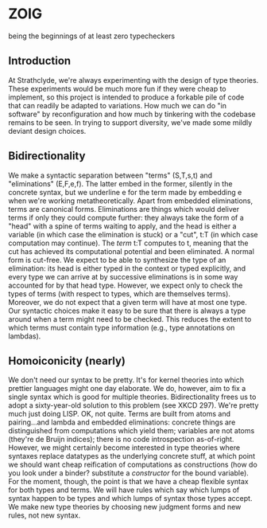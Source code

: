 # ZOIG
being the beginnings of at least zero typecheckers

## Introduction
At Strathclyde, we're always experimenting with the design of type theories. These experiments would be much more fun if they were cheap to implement, so this project is intended to produce a forkable pile of code that can readily be adapted to variations. How much we can do "in software" by reconfiguration and how much by tinkering with the codebase remains to be seen. In trying to support diversity, we've made some mildly deviant design choices.

## Bidirectionality
We make a syntactic separation between "terms" (S,T,s,t) and "eliminations" (E,F,e,f). The latter embed in the former, silently in the concrete syntax, but we underline e for the term made by embedding e when we're working metatheoretically. Apart from embedded eliminations, terms are canonical forms. Eliminations are things which would deliver terms if only they could compute further: they always take the form of a "head" with a spine of terms waiting to apply, and the head is either a variable (in which case the elimination is stuck) or a "cut", t:T (in which case computation may continue). The _term_ t:T computes to t, meaning that the cut has achieved its computational potential and been eliminated. A normal form is cut-free.
We expect to be able to synthesize the type of an elimination: its head is either typed in the context or typed explicitly, and every type we can arrive at by successive eliminations is in some way accounted for by that head type. However, we expect only to check the types of terms (with respect to types, which are themselves terms). Moreover, we do not expect that a given term will have at most one type. Our syntactic choices make it easy to be sure that there is always a type around when a term might need to be checked. This reduces the extent to which terms must contain type information (e.g., type annotations on lambdas).

## Homoiconicity (nearly)
We don't need our syntax to be pretty. It's for kernel theories into which prettier languages might one day elaborate. We do, however, aim to fix a single syntax which is good for multiple theories. Bidirectionality frees us to adopt a sixty-year-old solution to this problem (see XKCD 297). We're pretty much just doing LISP. OK, not quite. Terms are built from atoms and pairing...and lambda and embedded eliminations: concrete things are distinguished from computations which yield them; variables are not atoms (they're de Bruijn indices); there is no code introspection as-of-right. However, we might certainly become interested in type theories where syntaxes replace datatypes as the underlying concrete stuff, at which point we should want cheap reification of computations as constructions (how do you look under a binder? substitute a _constructor_ for the bound variable). For the moment, though, the point is that we have a cheap flexible syntax for both types and terms. We will have rules which say which lumps of syntax happen to be types and which lumps of syntax those types accept. We make new type theories by choosing new judgment forms and new rules, not new syntax.
